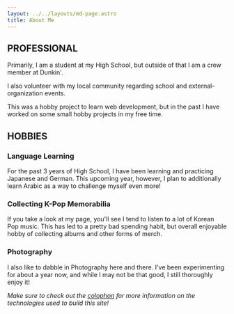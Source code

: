 ```yaml
---
layout: ../../layouts/md-page.astro
title: About Me
---
```


## PROFESSIONAL

Primarily, I am a student at my High School, but outside of that I am a crew member at Dunkin'.

I also volunteer with my local community regarding school and external-organization events.

This was a hobby project to learn web development, but in the past I have worked on some small hobby projects in my free time.

## HOBBIES

### Language Learning

For the past 3 years of High School, I have been learning and practicing Japanese and German. This upcoming year, however, I plan to additionally learn Arabic as a way to challenge myself even more!

### Collecting K-Pop Memorabilia

If you take a look at my page, you'll see I tend to listen to a lot of Korean Pop music. This has led to a pretty bad spending habit, but overall enjoyable hobby of collecting albums and other forms of merch.

### Photography

I also like to dabble in Photography here and there. I've been experimenting for about a year now, and while I may not be that good, I still thoroughly enjoy it!

_Make sure to check out the [colophon](/about/colophon) for more information on the technologies used to build this site!_
